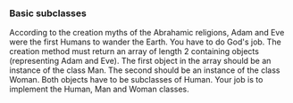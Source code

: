 ### Basic subclasses

According to the creation myths of the Abrahamic religions, Adam and Eve were the first Humans to wander the Earth.
You have to do God's job. The creation method must return an array of length 2 containing objects (representing Adam and Eve). The first object in the array should be an instance of the class Man. The second should be an instance of the class Woman. Both objects have to be subclasses of Human. Your job is to implement the Human, Man and Woman classes.
